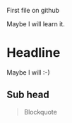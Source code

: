 First file on github

Maybe I will learn it.


Headline
========


Maybe I will :-)

Sub head
--------

> Blockquote
